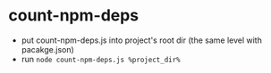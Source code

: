 # count-npm-deps
- put count-npm-deps.js into project's root dir (the same level with pacakge.json)
- run `node count-npm-deps.js %project_dir%`
